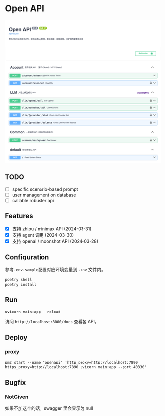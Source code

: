 # Open API

![img.png](docs/overview-0.1.1.png)

## TODO

- [ ] specific scenario-based prompt
- [ ] user management on database
- [ ] callable robuster api

## Features

- [x] 支持 zhipu / minimax API (2024-03-31)
- [x] 支持 agent 调用 (2024-03-30)
- [x] 支持 openai / moonshot API (2024-03-28)

## Configuration

参考`.env.sample`配置对应环境变量到 `.env` 文件内。

```shell
poetry shell
poetry install
```

## Run

```shell
uvicorn main:app --reload
```

访问 `http://localhost:8000/docs` 查看各 API。


## Deploy

### proxy

```shell
pm2 start --name "openapi" 'http_proxy=http://localhost:7890 https_proxy=http://localhost:7890 uvicorn main:app --port 40330'
```

## Bugfix

### NotGiven

如果不加这个的话，swagger 里会显示为 null
